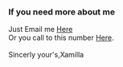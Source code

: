 ### If you need  more about me <br> 
Just Email me [Here](https://mail.google.com/mail/u/0/#inbox) <br>
Or you call to this number [Here](09700566582).<br>
                  <br>Sincerly your's,Xamilla 
<!--
**Xamilla/Xamilla** is a ✨ _special_ ✨ repository because its `README.md` (this file) appears on your GitHub profile.

Here are some ideas to get you started:

- 🔭 I’m currently working on ...
- 🌱 I’m currently learning ...
- 👯 I’m looking to collaborate on ...
- 🤔 I’m looking for help with ...
- 💬 Ask me about ...
- 📫 How to reach me: ...
- 😄 Pronouns: ...
- ⚡ Fun fact: ...
-->

